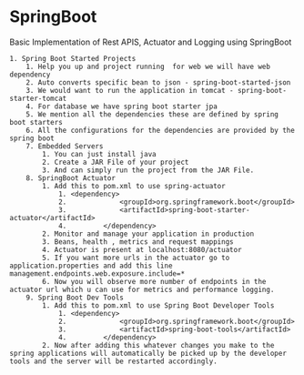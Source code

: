 # SpringBoot
Basic Implementation of Rest APIS, Actuator and Logging using SpringBoot

    1. Spring Boot Started Projects
        1. Help you up and project running  for web we will have web dependency
        2. Auto converts specific bean to json - spring-boot-started-json
        3. We would want to run the application in tomcat - spring-boot-starter-tomcat
        4. For database we have spring boot starter jpa
        5. We mention all the dependencies these are defined by spring boot starters
        6. All the configurations for the dependencies are provided by the spring boot
        7. Embedded Servers
            1. You can just install java
            2. Create a JAR File of your project
            3. And can simply run the project from the JAR File.
        8. SpringBoot Actuator
            1. Add this to pom.xml to use spring-actuator 
                1. <dependency>
                2.             <groupId>org.springframework.boot</groupId>
                3.             <artifactId>spring-boot-starter-actuator</artifactId>
                4.         </dependency>
            2. Monitor and manage your application in production
            3. Beans, health , metrics and request mappings
            4. Actuator is present at localhost:8080/actuator
            5. If you want more urls in the actuator go to application.properties and add this line management.endpoints.web.exposure.include=*
            6. Now you will observe more number of endpoints in the actuator url which u can use for metrics and performance logging.
        9. Spring Boot Dev Tools
            1. Add this to pom.xml to use Spring Boot Developer Tools
                1. <dependency>
                2.             <groupId>org.springframework.boot</groupId>
                3.             <artifactId>spring-boot-tools</artifactId>
                4.         </dependency>
            2. Now after adding this whatever changes you make to the spring applications will automatically be picked up by the developer tools and the server will be restarted accordingly.
